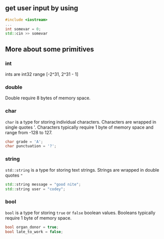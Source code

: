 ## get user input by using 

```cpp
#include <iostream>
...
int somevar = 0;
std::cin >> somevar
```

## More about some primitives

### int
ints are int32
range [-2^31, 2^31 - 1]

### double
Double require 8 bytes of memory space.

### char
`char` is a type for storing individual characters. Characters are wrapped in single quotes '. Characters typically require 1 byte of memory space and range from -128 to 127.
```cpp
char grade = 'A';
char punctuation = '?';
```

### string 
`std::string` is a type for storing text strings. Strings are wrapped in double quotes `"`
```cpp
std::string message = "good nite";
std::string user = "codey";
```

### bool
`bool` is a type for storing `true` or `false` boolean values.  Booleans typically require 1 byte of memory space.
```cpp
bool organ_donor = true;
bool late_to_work = false;
```
